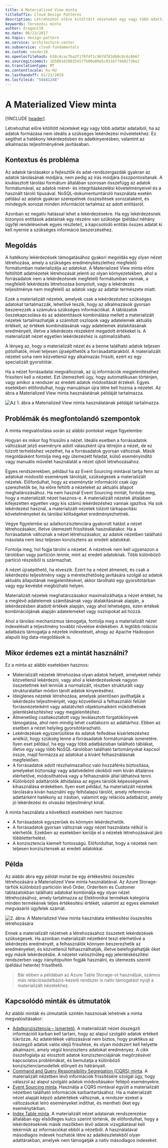 ```yaml
---
title: A Materialized View minta
titleSuffix: Cloud Design Patterns
description: Létrehozhat előre kitöltött nézeteket egy vagy több adattár adataiból, ha az adatok formázása nem ideális a szükséges lekérdezési műveletekhez.
keywords: tervezési minta
author: dragon119
ms.date: 06/23/2017
ms.topic: design-pattern
ms.service: architecture-center
ms.subservice: cloud-fundamentals
ms.custom: seodec18
ms.openlocfilehash: 638c4cacfba3f170fdf1c967d783d60c8c6c6b6f
ms.sourcegitcommit: 1b50810208354577b00e89e5c031b774b02736e2
ms.translationtype: MT
ms.contentlocale: hu-HU
ms.lasthandoff: 01/23/2019
ms.locfileid: "54481248"
---
```

# <a name="materialized-view-pattern"></a>A Materialized View minta

[!INCLUDE [header](../_includes/header.md)]

Létrehozhat előre kitöltött nézeteket egy vagy több adattár adataiból, ha az adatok formázása nem ideális a szükséges lekérdezési műveletekhez. Ez segíthet a hatékony lekérdezésben és adatkinyerésben, valamint az alkalmazás teljesítményének javításában.

## <a name="context-and-problem"></a>Kontextus és probléma

Az adatok tárolásakor a fejlesztők és adat-rendszergazdák gyakran az adatok tárolásának módjára, nem pedig az írás módjára összpontosítanak. A kiválasztott tárolási formátum általában szorosan összefügg az adatok formátumával, az adatok méret- és integritáskezelési követelményeivel és a használt tároló típusával. NoSQL-dokumentumtároló használata esetén például az adatok gyakran szerepelnek összesítések sorozataként, és mindegyik sorozat minden információt tartalmaz az adott entitásról.

Azonban ez negatív hatással lehet a lekérdezésekre. Ha egy lekérdezésnek bizonyos entitások adatainak egy részére van szüksége (például néhány ügyfél rendeléseinek egyes részletei), a kapcsolódó entitás összes adatát ki kell nyernie a szükséges információ beszerzéséhez.

## <a name="solution"></a>Megoldás

A hatékony lekérdezések támogatásához gyakori megoldás egy olyan nézet létrehozása, amely a szükséges eredménykészlethez megfelelő formátumban materializálja az adatokat. A Materialized View minta előre feltöltött adatnézetek létrehozását jelenti az olyan környezetekben, ahol a forrásadatok nem a lekérdezésnek megfelelő formátumban vannak, a megfelelő lekérdezés létrehozása bonyolult, vagy a lekérdezés teljesítménye nem megfelelő az adatok vagy az adattár természete miatt.

Ezek a materializált nézetek, amelyek csak a lekérdezéshez szükséges adatokat tartalmazzák, lehetővé teszik, hogy az alkalmazások gyorsan beszerezzék a számukra szükséges információkat. A táblázatok összekapcsolása és az adatentitások kombinálása mellett a materializált nézetek tartalmazhatják a számított oszlopok vagy adatelemek aktuális értékeit, az értékek kombinálásának vagy adatelemek átalakításának eredményeit, illetve a lekérdezés részeként megadott értékeket is. A materializált nézet egyetlen lekérdezéshez is optimalizálható.

A lényeg az, hogy a materializált nézet és a benne található adatok teljesen pótolhatók, mivel teljesen újraépíthetők a forrásadattárakból. A materializált nézetet soha nem közvetlenül egy alkalmazás frissíti, ezért ez egy specializált gyorsítótár.

Ha a nézet forrásadatai megváltoznak, az új információk megjelenítéséhez frissíteni kell a nézetet. Ezt ütemezheti úgy, hogy automatikusan történjen, vagy amikor a rendszer az eredeti adatok módosítását érzékeli. Egyes esetekben előfordulhat, hogy manuálisan újra létre kell hoznia a nézetet. Az ábra a Materialized View minta használatának példáját tartalmazza.

![Az 1. ábra a Materialized View minta használatának példáját tartalmazza.](./_images/materialized-view-pattern-diagram.png)

## <a name="issues-and-considerations"></a>Problémák és megfontolandó szempontok

A minta megvalósítása során az alábbi pontokat vegye figyelembe:

Hogyan és mikor fog frissülni a nézet. Ideális esetben a forrásadatok változását jelző eseményre adott válaszként újra létrejön a nézet, de ez túlzott terheléshez vezethet, ha a forrásadatok gyorsan változnak. Másik megoldásként fontolja meg egy ütemezett feladat, külső eseményindító vagy manuális művelet használatát a nézet újbóli létrehozásához.

Egyes rendszerekben, például ha az Event Sourcing mintával tartja fenn az adatokat módosító események tárolóját, szükségesek a materializált nézetek. Előfordulhat, hogy az eseménytár információi csak úgy szerezhetők be, ha előre feltölti a nézeteket az aktuális állapot meghatározásához. Ha nem használ Event Sourcing mintát, fontolja meg, hogy a materializált nézet hasznos-e. A materializált nézetek általában kifejezetten egyetlen vagy kis számú lekérdezéshez vannak igazítva. Ha sok lekérdezést használ, a materializált nézetek túlzott tárkapacitási követelményeket és tárolási költségeket eredményezhetnek.

Vegye figyelembe az adatkonzisztenciára gyakorolt hatást a nézet létrehozásakor, illetve ütemezett frissítések használatakor. Ha a forrásadatok változnak a nézet létrehozásakor, az adatok nézetben található másolata nem lesz teljesen konzisztens az eredeti adatokkal.

Fontolja meg, hol fogja tárolni a nézetet. A nézetnek nem kell ugyanazon a tárolóban vagy partíción lennie, mint az eredeti adatoknak. Több különböző partíció részeiből is származhat.

A nézet újraépíthető, ha elveszik. Ezért ha a nézet átmeneti, és csak a lekérdezési teljesítmény vagy a méretezhetőség javítására szolgál az adatok aktuális állapotának megjelenítésével, akkor tárolható egy gyorsítótárban vagy egy kevésbé megbízható helyen.

Materializált nézetek meghatározásakor maximalizálhatja a nézet értékét, ha a meglévő adatelemek számításának vagy átalakításának alapján, a lekérdezésben átadott értékek alapján, vagy ahol lehetséges, ezen értékek kombinációjának alapján adatelemeket vagy oszlopokat ad hozzá.

Ahol a tárolási mechanizmus támogatja, fontolja meg a materializált nézet indexelését a teljesítmény további növelése érdekében. A legtöbb relációs adatbázis támogatja a nézetek indexelését, ahogy az Apache Hadoopon alapuló big data-megoldások is.

## <a name="when-to-use-this-pattern"></a>Mikor érdemes ezt a mintát használni?

Ez a minta az alábbi esetekben hasznos:

- Materializált nézetek létrehozása olyan adatok helyett, amelyeket nehéz közvetlenül lekérdezni, vagy ahol a lekérdezéseknek nagyon összetettnek kell lenniük a normalizált, részben strukturált vagy strukturálatlan módon tárolt adatok kinyeréséhez.
- Ideiglenes nézetek létrehozása, amelyek jelentősen javíthatják a lekérdezés teljesítményét, vagy közvetlenül a felhasználói felület forrásnézeteiként vagy adatátviteli objektumaiként működhetnek jelentéskészítéshez vagy megjelenítéshez.
- Átmenetileg csatlakoztatott vagy leválasztott forgatókönyvek támogatása, ahol nem mindig lehet csatlakozni az adattárhoz. Ebben az esetben a nézet helyileg gyorsítótárazható.
- Lekérdezések egyszerűsítése és adatok felfedése kísérletezéshez anélkül, hogy szükség lenne a forrásadatok formátumának ismeretére. Ilyen eset például, ha egy vagy több adatbázisban található táblákat, illetve egy vagy több NoSQL-tárolóban található tartományokat kapcsol össze, majd formázza az adatokat a kívánt felhasználásnak megfelelően.
- A forrásadatok adott részhalmazaihoz való hozzáférés biztosítása, amelyeket biztonsági vagy adatvédelmi okokból nem kíván általános elérhetővé, módosíthatóvá vagy a felhasználók által láthatóvá tenni.
- Különböző adattárolók áthidalása az egyes tárolók képességeinek kihasználása érdekében. Ilyen eset például, ha materializált nézetek tárolására kíván használni egy felhőalapú tárolót, amely referencia-adattárként hatékony az írásban, valamint egy relációs adatbázist, amely jó lekérdezési és olvasási teljesítményt kínál.

A minta használata a következő esetekben nem hasznos:

- A forrásadatok egyszerűek és könnyen lekérdezhetők.
- A forrásadatok gyorsan változnak vagy nézet használata nélkül is elérhetők. Ezekben az esetekben kerülje el a nézetek létrehozásával járó többletterhelést.
- A konzisztencia kiemelt fontosságú. Előfordulhat, hogy a nézetek nem teljesen konzisztensek az eredeti adatokkal.

## <a name="example"></a>Példa

Az alábbi ábra egy példát mutat be egy értékesítési összesítés létrehozására a Materialized View minta használatával. Az Azure Storage-tárfiók különböző partícióin lévő Order, OrderItem és Customer táblázatokban található adatokat kombinálja egy olyan nézet létrehozásához, amely tartalmazza az Elektronikai termékek kategória minden termékének teljes értékesítési értékét, valamint az egyes elemeket megvásárló ügyfelek számát.

![2. ábra: A Materialized View minta használata értékesítési összesítés létrehozására](./_images/materialized-view-summary-diagram.png)

Ennek a materializált nézetnek a létrehozásához összetett lekérdezések szükségesek. Ha azonban materializált nézetként teszi elérhetővé a lekérdezés eredményét, a felhasználók könnyen beszerezhetik az eredményeket, és közvetlenül felhasználhatják, illetve belefoglalhatják őket egy másik lekérdezésbe. A nézetet valószínűleg egy jelentéskészítési rendszerben vagy irányítópulton fogják használni, és ütemezés szerint (például hetente) frissíthető.

> Bár ebben a példában az Azure Table Storage-ot használjuk, számos más relációsadatbázis-kezelő rendszer is natív támogatást nyújt a materializált nézetekhez.

## <a name="related-patterns-and-guidance"></a>Kapcsolódó minták és útmutatók

Az alábbi minták és útmutatók szintén hasznosak lehetnek a minta megvalósításakor:

- [Adatkonzisztencia – Ismertető](https://msdn.microsoft.com/library/dn589800.aspx). A materializált nézet összegző információit karban kell tartani, hogy az alapul szolgáló adatok értékeit tükrözze. Az adatértékek változásával nem biztos, hogy praktikus az összegző adatok valós idejű frissítése, és olyan módszert kell helyette alkalmazni, amely végül konzisztens adatokat eredményez. A cikk összefoglalja az elosztott adatok konzisztenciájának megőrzésével kapcsolatos problémákat, és bemutatja a különböző konzisztenciamodellek előnyeit és hátrányait.
- [Command and Query Responsibility Segregation (CQRS) minta](./cqrs.md). A materializált nézetben lévő információk frissítésére szolgál úgy, hogy válaszol az alapul szolgáló adatok módosításakor fellépő eseményekre.
- [Event Sourcing minta](./event-sourcing.md). Használja a CQRS mintával együtt a materializált nézetben található információk karbantartásához. Ha a materializált nézet alapját képző adatértékek változnak, a rendszer ezeket a változásokat leíró eseményeket indíthat, és mentheti őket egy eseménytárban.
- [Index Table minta](./index-table.md). A materializált nézet adatainak rendszerezése általában egy elsődleges kulcs szerint történik, de előfordulhat, hogy a lekérdezéseknek másik mezőkben lévő adatok vizsgálatával kell lekérniük az információkat ebből a nézetből. A használatával másodlagos indexek hozhatók létre az adatkészletekből olyan adattárakban, amelyek nem támogatják a natív másodlagos indexeket.
